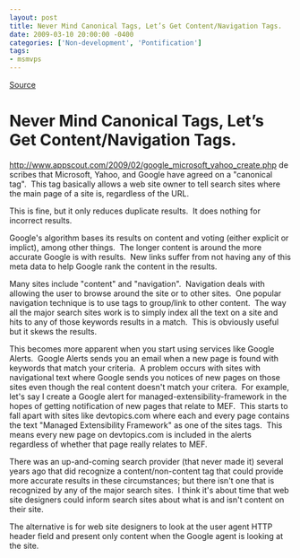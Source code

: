 ```yaml
---
layout: post
title: Never Mind Canonical Tags, Let’s Get Content/Navigation Tags.
date: 2009-03-10 20:00:00 -0400
categories: ['Non-development', 'Pontification']
tags:
- msmvps
---
```

[Source](http://blogs.msmvps.com/peterritchie/2009/03/11/never-mind-canonical-tags-let-s-get-content-navigation-tags/ "Permalink to Never Mind Canonical Tags, Let’s Get Content/Navigation Tags.")

# Never Mind Canonical Tags, Let’s Get Content/Navigation Tags.

<http://www.appscout.com/2009/02/google_microsoft_yahoo_create.php> describes that Microsoft, Yahoo, and Google have agreed on a "canonical tag".  This tag basically allows a web site owner to tell search sites where the main page of a site is, regardless of the URL.

This is fine, but it only reduces duplicate results.  It does nothing for incorrect results.

Google's algorithm bases its results on content and voting (either explicit or implict), among other things.  The longer content is around the more accurate Google is with results.  New links suffer from not having any of this meta data to help Google rank the content in the results.

Many sites include "content" and "navigation".  Navigation deals with allowing the user to browse around the site or to other sites.  One popular navigation technique is to use tags to group/link to other content.  The way all the major search sites work is to simply index all the text on a site and hits to any of those keywords results in a match.  This is obviously useful but it skews the results.

This becomes more apparent when you start using services like Google Alerts.  Google Alerts sends you an email when a new page is found with keywords that match your criteria.  A problem occurs with sites with navigational text where Google sends you notices of new pages on those sites even though the real content doesn't match your critera.  For example, let's say I create a Google alert for managed-extensibility-framework in the hopes of getting notification of new pages that relate to MEF.  This starts to fall apart with sites like devtopics.com where each and every page contains the text "Managed Extensibility Framework" as one of the sites tags.  This means every new page on devtopics.com is included in the alerts regardless of whether that page really relates to MEF.

There was an up-and-coming search provider (that never made it) several years ago that did recognize a content/non-content tag that could provide more accurate results in these circumstances; but there isn't one that is recognized by any of the major search sites.  I think it's about time that web site designers could inform search sites about what is and isn't content on their site.

The alternative is for web site designers to look at the user agent HTTP header field and present only content when the Google agent is looking at the site.

